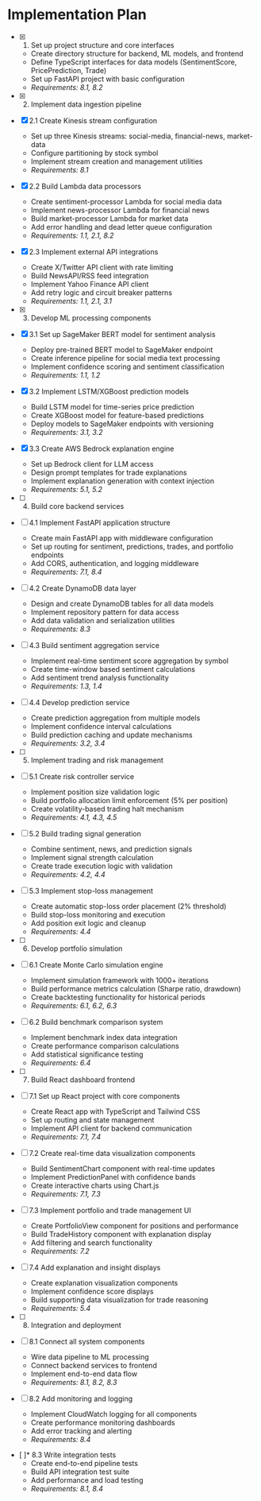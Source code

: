 # Implementation Plan

- [x] 1. Set up project structure and core interfaces






  - Create directory structure for backend, ML models, and frontend
  - Define TypeScript interfaces for data models (SentimentScore, PricePrediction, Trade)
  - Set up FastAPI project with basic configuration
  - _Requirements: 8.1, 8.2_

- [x] 2. Implement data ingestion pipeline



- [x] 2.1 Create Kinesis stream configuration


  - Set up three Kinesis streams: social-media, financial-news, market-data
  - Configure partitioning by stock symbol
  - Implement stream creation and management utilities
  - _Requirements: 8.1_

- [x] 2.2 Build Lambda data processors

  - Create sentiment-processor Lambda for social media data
  - Implement news-processor Lambda for financial news
  - Build market-processor Lambda for market data
  - Add error handling and dead letter queue configuration
  - _Requirements: 1.1, 2.1, 8.2_

- [x] 2.3 Implement external API integrations



  - Create X/Twitter API client with rate limiting
  - Build NewsAPI/RSS feed integration
  - Implement Yahoo Finance API client
  - Add retry logic and circuit breaker patterns
  - _Requirements: 1.1, 2.1, 3.1_

- [x] 3. Develop ML processing components





- [x] 3.1 Set up SageMaker BERT model for sentiment analysis


  - Deploy pre-trained BERT model to SageMaker endpoint
  - Create inference pipeline for social media text processing
  - Implement confidence scoring and sentiment classification
  - _Requirements: 1.1, 1.2_

- [x] 3.2 Implement LSTM/XGBoost prediction models


  - Build LSTM model for time-series price prediction
  - Create XGBoost model for feature-based predictions
  - Deploy models to SageMaker endpoints with versioning
  - _Requirements: 3.1, 3.2_

- [x] 3.3 Create AWS Bedrock explanation engine





  - Set up Bedrock client for LLM access
  - Design prompt templates for trade explanations
  - Implement explanation generation with context injection
  - _Requirements: 5.1, 5.2_

- [ ] 4. Build core backend services
- [ ] 4.1 Implement FastAPI application structure
  - Create main FastAPI app with middleware configuration
  - Set up routing for sentiment, predictions, trades, and portfolio endpoints
  - Add CORS, authentication, and logging middleware
  - _Requirements: 7.1, 8.4_

- [ ] 4.2 Create DynamoDB data layer
  - Design and create DynamoDB tables for all data models
  - Implement repository pattern for data access
  - Add data validation and serialization utilities
  - _Requirements: 8.3_

- [ ] 4.3 Build sentiment aggregation service
  - Implement real-time sentiment score aggregation by symbol
  - Create time-window based sentiment calculations
  - Add sentiment trend analysis functionality
  - _Requirements: 1.3, 1.4_

- [ ] 4.4 Develop prediction service
  - Create prediction aggregation from multiple models
  - Implement confidence interval calculations
  - Build prediction caching and update mechanisms
  - _Requirements: 3.2, 3.4_

- [ ] 5. Implement trading and risk management
- [ ] 5.1 Create risk controller service
  - Implement position size validation logic
  - Build portfolio allocation limit enforcement (5% per position)
  - Create volatility-based trading halt mechanism
  - _Requirements: 4.1, 4.3, 4.5_

- [ ] 5.2 Build trading signal generation
  - Combine sentiment, news, and prediction signals
  - Implement signal strength calculation
  - Create trade execution logic with validation
  - _Requirements: 4.2, 4.4_

- [ ] 5.3 Implement stop-loss management
  - Create automatic stop-loss order placement (2% threshold)
  - Build stop-loss monitoring and execution
  - Add position exit logic and cleanup
  - _Requirements: 4.4_

- [ ] 6. Develop portfolio simulation
- [ ] 6.1 Create Monte Carlo simulation engine
  - Implement simulation framework with 1000+ iterations
  - Build performance metrics calculation (Sharpe ratio, drawdown)
  - Create backtesting functionality for historical periods
  - _Requirements: 6.1, 6.2, 6.3_

- [ ] 6.2 Build benchmark comparison system
  - Implement benchmark index data integration
  - Create performance comparison calculations
  - Add statistical significance testing
  - _Requirements: 6.4_

- [ ] 7. Build React dashboard frontend
- [ ] 7.1 Set up React project with core components
  - Create React app with TypeScript and Tailwind CSS
  - Set up routing and state management
  - Implement API client for backend communication
  - _Requirements: 7.1, 7.4_

- [ ] 7.2 Create real-time data visualization components
  - Build SentimentChart component with real-time updates
  - Implement PredictionPanel with confidence bands
  - Create interactive charts using Chart.js
  - _Requirements: 7.1, 7.3_

- [ ] 7.3 Implement portfolio and trade management UI
  - Create PortfolioView component for positions and performance
  - Build TradeHistory component with explanation display
  - Add filtering and search functionality
  - _Requirements: 7.2_

- [ ] 7.4 Add explanation and insight displays
  - Create explanation visualization components
  - Implement confidence score displays
  - Build supporting data visualization for trade reasoning
  - _Requirements: 5.4_

- [ ] 8. Integration and deployment
- [ ] 8.1 Connect all system components
  - Wire data pipeline to ML processing
  - Connect backend services to frontend
  - Implement end-to-end data flow
  - _Requirements: 8.1, 8.2, 8.3_

- [ ] 8.2 Add monitoring and logging
  - Implement CloudWatch logging for all components
  - Create performance monitoring dashboards
  - Add error tracking and alerting
  - _Requirements: 8.4_

- [ ]* 8.3 Write integration tests
  - Create end-to-end pipeline tests
  - Build API integration test suite
  - Add performance and load testing
  - _Requirements: 8.1, 8.4_